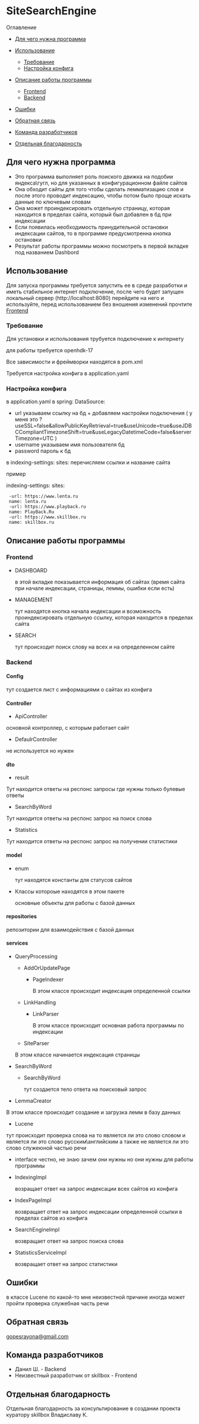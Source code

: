 # SiteSearchEngine
Оглавление
- [Для чего нужна программа](#для-чего-нужна-программа)
- [Использование](#использование)
  -  [Требование](#требование)
  -  [Настройка конфига](#настройка-конфига)

- [Описание работы программы](#описание-работы-программы)
   - [Frontend](#frontend)
   - [Backend](#backend)

- [Ошибки](#ошибки)
  
- [Обратная связь](#обратная-связь)

- [Команда разработчиков](#команда-разработчиков)

- [Отдельная благодарность](#отдельная-благодарность)

## Для чего нужна программа

 - Это программа выполняет роль поиского движка на подобии яндекса\гугл, но для указанных в конфигурационном файле сайтов
 - Она обходит сайты для того чтобы сделать лемматизацию слов и после этого проводит индексацию, чтобы потом было проще искать данные по ключевым словам
 - Она может проиндексировать отдельную страницу, которая находится в пределах сайта, который был добавлен в бд при индексации 
 - Если появилась необходимость принудительной остановки индексации сайтов, то в программе предусмотренна кнопка остановки
 - Результат работы программы можно посмотреть в первой вкладке под названием Dashbord


## Использование

Для запуска программы требуется запустить ее в среде разработки и иметь стабильное интернет подключение, после чего будет запущен локальный сервер (http://localhost:8080) 
 перейдите на него и используйте, перед использованием без вношения изменений прочтите [Frontend](#frontend)

### Требование

Для установки и использования трубуется подключение к интернету

для работы требуется openhdk-17

Все зависимости и фреймворки находятся в pom.xml

Требуется настройка конфига в application.yaml

### Настройка конфига

в application.yaml в 
spring:
  DataSource:
  - url указываем ссылку на бд + добавляем настройки подключения
    ( у меня это ?useSSL=false&allowPublicKeyRetrieval=true&useUnicode=true&useJDBCCompliantTimezoneShift=true&useLegacyDatetimeCode=false&serverTimezone=UTC )
  - username указываем имя пользователя бд
  - password пароль к бд

в 
 indexing-settings:
     sites:
     перечисляем ссылки и название сайта

   пример
   
 indexing-settings:
     sites:
     
     -url: https://www.lenta.ru
     name: lenta.ru    
     -url: https://www.playback.ru
     name: PlayBack.Ru    
     -url: https://www.skillbox.ru
     name: skillbox.ru

## Описание работы программы
     
### Frontend

 - DASHBOARD

    в этой вкладке показывается информация об сайтах (время сайта при начале индексации, страницы, леммы, ошибки если есть)  

 - MANAGEMENT
 
    тут находятся кнопка начала индексации и возможность проиндексировать отдельную ссылку, которая находится в пределах сайта

 - SEARCH

    тут происходит поиск слову на всех и на определенном сайте

### Backend

#### Config

тут создается лист с информациями о сайтах из конфига 

#### Controller

  -  ApiController
  
  основной контроллер, с которым работает сайт
  
  -  DefaulrController
  
  не используется но нужен



#### dto


- result

Тут находится ответы на респонс запросы где нужны только булевые ответы
  
- SearchByWord

 Тут находится ответы на респонс запрос на поиск слова
  
- Statistics

 Тут находится ответы на респонс запрос на получении статистики

#### model

- enum

  тут находятся константы для статусов сайтов

- Классы котороые находятся в этом пакете
  
    основные объекты для работы с базой данных

#### repositories

 репозитории для взаимодействия с базой данных


#### services

- QueryProcessing
  -   AddOrUpdatePage

      - PageIndexer

        В этом классе происходит индексация определенной ссылки
     
   -   LinkHandling
     
       -   LinkParser

           В  этом классе происходит основная работа программы по индексации

     
   - SiteParser
     
    В этом классе начинается индексация страницы
       
 - SearchByWord
   - SearchByWord
  
     тут создается тело ответа на поисковый запрос

     
 - LemmaCreator 

  В этом классе происходит создание и загрузка лемм в базу данных


 - Lucene

  тут происходит проверка слова на то является ли это слово словом и является ли это слово русским\английским а также не является ли это слово служеюной частью речи

- interface честно, не знаю зачем они нужны но они нужны для работы программы
  
 - IndexingImpl

   возращает ответ на запрос индексации всех сайтов из конфига

 - IndexPageImpl
 
   возвращает ответ на запрос индексации определенной ссылки в пределах сайтов из конфига

 - SearchEngineImpl
 
    возвращает ответ на запрос поиска слова 

 - StatisticsServiceImpl 
 
   возвращает ответ на запрос статистики

## Ошибки

в классе Lucene по какой-то мне неизвестной причине иногда может пройти проверка служебная часть речи 

## Обратная связь

gopesrayona@gmail.com

## Команда разработчиков

- Данил Ш. - Backend
- Неизвестный разработчик от skillbox - Frontend

## Отдельная благодарность

Отдельная благодарность за консультирование в создании проекта куратору skillbox Владиславу К.
